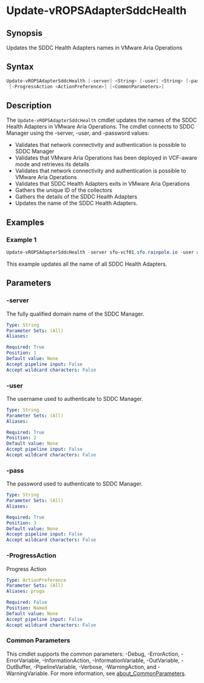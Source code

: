 # Update-vROPSAdapterSddcHealth

## Synopsis

Updates the SDDC Health Adapters names in VMware Aria Operations

## Syntax

```powershell
Update-vROPSAdapterSddcHealth [-server] <String> [-user] <String> [-pass] <String>
 [-ProgressAction <ActionPreference>] [<CommonParameters>]
```

## Description

The `Update-vROPSAdapterSddcHealth` cmdlet updates the names of the SDDC Health Adapters in VMware Aria
Operations.
The cmdlet connects to SDDC Manager using the -server, -user, and -password values:

- Validates that network connectivity and authentication is possible to SDDC Manager
- Validates that VMware Aria Operations has been deployed in VCF-aware mode and retrieves its details
- Validates that network connectivity and authentication is possible to VMware Aria Operations
- Validates that SDDC Health Adapters exits in VMware Aria Operations
- Gathers the unique ID of the collectors
- Gathers the details of the SDDC Health Adapters
- Updates the name of the SDDC Health Adapters.

## Examples

### Example 1

```powershell
Update-vROPSAdapterSddcHealth -server sfo-vcf01.sfo.rainpole.io -user administrator@vsphere.local -pass VMw@re1!
```

This example updates all the name of all SDDC Health Adapters.

## Parameters

### -server

The fully qualified domain name of the SDDC Manager.

```yaml
Type: String
Parameter Sets: (All)
Aliases:

Required: True
Position: 1
Default value: None
Accept pipeline input: False
Accept wildcard characters: False
```

### -user

The username used to authenticate to SDDC Manager.

```yaml
Type: String
Parameter Sets: (All)
Aliases:

Required: True
Position: 2
Default value: None
Accept pipeline input: False
Accept wildcard characters: False
```

### -pass

The password used to authenticate to SDDC Manager.

```yaml
Type: String
Parameter Sets: (All)
Aliases:

Required: True
Position: 3
Default value: None
Accept pipeline input: False
Accept wildcard characters: False
```

### -ProgressAction

Progress Action

```yaml
Type: ActionPreference
Parameter Sets: (All)
Aliases: proga

Required: False
Position: Named
Default value: None
Accept pipeline input: False
Accept wildcard characters: False
```

### Common Parameters

This cmdlet supports the common parameters: -Debug, -ErrorAction, -ErrorVariable, -InformationAction, -InformationVariable, -OutVariable, -OutBuffer, -PipelineVariable, -Verbose, -WarningAction, and -WarningVariable. For more information, see [about_CommonParameters](http://go.microsoft.com/fwlink/?LinkID=113216).

